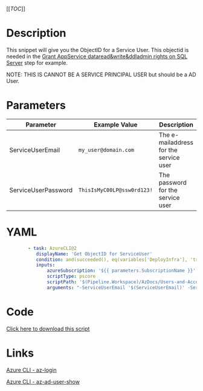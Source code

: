 [[_TOC_]]

# Description

This snippet will give you the ObjectID for a Service User. This objectid is needed in the [Grant AppService dataread&write&ddladmin rights on SQL Server](/Azure/Azure-CLI-Snippets/SQL-Server/Grant-AppService-dataread&write&ddladmin-rights-on-SQL-Server) step for example.

NOTE: THIS IS CANNOT BE A SERVICE PRINCIPAL USER but should be a AD User.

# Parameters

| Parameter           | Example Value              | Description                            |
| ------------------- | -------------------------- | -------------------------------------- |
| ServiceUserEmail    | `my_user@domain.com`       | The e-mailaddress for the service user |
| ServiceUserPassword | `ThisIsMyC00LP@ssw0rd123!` | The password for the service user      |

# YAML

```yaml
        - task: AzureCLI@2
           displayName: 'Get ObjectID for ServiceUser'
           condition: and(succeeded(), eq(variables['DeployInfra'], 'true'))
           inputs:
               azureSubscription: '${{ parameters.SubscriptionName }}'
               scriptType: pscore
               scriptPath: '$(Pipeline.Workspace)/AzDocs/Users-and-Accounts/Get-ObjectID-for-ServiceUser.ps1'
               arguments: "-ServiceUserEmail '$(ServiceUserEmail)' -ServiceUserPassword '$(ServiceUserPassword)'"
```

# Code

[Click here to download this script](../../../../src/Users-and-Accounts/Get-ObjectID-for-ServiceUser.ps1)

# Links

[Azure CLI - az-login](https://docs.microsoft.com/en-us/cli/azure/reference-index?view=azure-cli-latest#az-login)

[Azure CLI - az-ad-user-show](https://docs.microsoft.com/en-us/cli/azure/ad/user?view=azure-cli-latest#az-ad-user-show)
